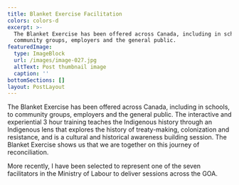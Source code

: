 ```yaml
---
title: Blanket Exercise Facilitation
colors: colors-d
excerpt: >-
  The Blanket Exercise has been offered across Canada, including in schools, to
  community groups, employers and the general public.
featuredImage:
  type: ImageBlock
  url: /images/image-027.jpg
  altText: Post thumbnail image
  caption: ''
bottomSections: []
layout: PostLayout
---
```

The Blanket Exercise has been offered across Canada, including in schools, to community groups, employers and the general public. The interactive and experiential 3 hour training teaches the Indigenous history through an Indigenous lens that explores the history of treaty-making, colonization and resistance, and is a cultural and historical awareness building session. The Blanket Exercise shows us that we are together on this journey of reconciliation.

More recently, I have been selected to represent one of the seven facilitators in the Ministry of Labour to deliver sessions across the GOA.